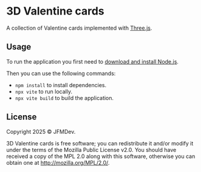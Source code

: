 # 3D Valentine cards

A collection of Valentine cards implemented with [Three.js](https://threejs.org/).

## Usage

To run the application you first need to [download and install Node.js](https://www.python.org/downloads/).

Then you can use the following commands:

* `npm install` to install dependencies.
* `npx vite` to run locally.
* `npx vite build` to build the application.

## License

Copyright 2025 © JFMDev.

3D Valentine cards is free software; you can redistribute it and/or modify it under the terms of the Mozilla Public License v2.0. You should have received a copy of the MPL 2.0 along with this software, otherwise you can obtain one at http://mozilla.org/MPL/2.0/.
